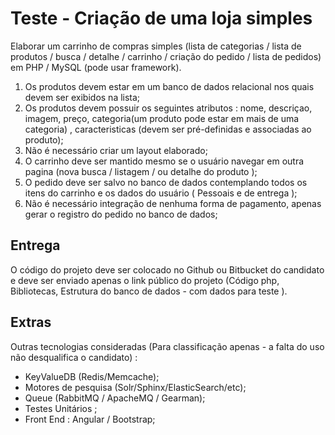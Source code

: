 # Teste - Criação de uma loja simples

Elaborar um carrinho de compras simples (lista de categorias / lista de produtos / busca / detalhe / carrinho / criação do pedido / lista de pedidos) em PHP / MySQL (pode usar framework).

1. Os produtos devem estar em um banco de dados relacional nos quais devem ser exibidos na lista;
1. Os produtos devem possuir os seguintes atributos : nome, descriçao, imagem, preço, categoria(um produto pode estar em mais de uma categoria) , caracteristicas (devem ser pré-definidas e associadas ao produto);
1. Não é necessário criar um layout elaborado;
1. O carrinho deve ser mantido mesmo se o usuário navegar em outra pagina (nova busca / listagem / ou detalhe do produto );
1. O pedido deve ser salvo no banco de dados contemplando todos os itens do carrinho e os dados do usuário ( Pessoais e de entrega );
1. Não é necessário integração de nenhuma forma de pagamento, apenas gerar o registro do pedido no banco de dados;

## Entrega

O código do projeto deve ser colocado no Github ou Bitbucket do candidato e deve ser enviado apenas o link público do projeto (Código php, Bibliotecas, Estrutura do banco de dados - com dados para teste ).

## Extras

Outras tecnologias consideradas (Para classificação apenas - a falta do uso não desqualifica o candidato) :

- KeyValueDB (Redis/Memcache);
- Motores de pesquisa (Solr/Sphinx/ElasticSearch/etc); 
- Queue (RabbitMQ / ApacheMQ / Gearman);
- Testes Unitários ;
- Front End : Angular / Bootstrap;